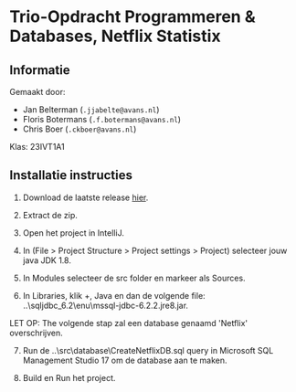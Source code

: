# Trio-Opdracht Programmeren &amp; Databases, Netflix Statistix
## Informatie

Gemaakt door: 
* Jan Belterman (`.jjabelte@avans.nl`)
* Floris Botermans (`.f.botermans@avans.nl`)
* Chris Boer (`.ckboer@avans.nl`)

Klas: 23IVT1A1 

## Installatie instructies

1. Download de laatste release [hier](https://github.com/lVlrChris/TrioNetflix/releases).

2. Extract de zip.

3. Open het project in IntelliJ.

4. In (File > Project Structure > Project settings > Project) selecteer jouw java JDK 1.8.

5. In Modules selecteer de src folder en markeer als Sources.

6. In Libraries, klik +, Java en dan de volgende file: ..\sqljdbc_6.2\enu\mssql-jdbc-6.2.2.jre8.jar.

LET OP: The volgende stap zal een database genaamd 'Netflix' overschrijven.

7. Run de ..\src\database\CreateNetflixDB.sql query in Microsoft SQL Management Studio 17 om de database aan te maken.

8. Build en Run het project.
